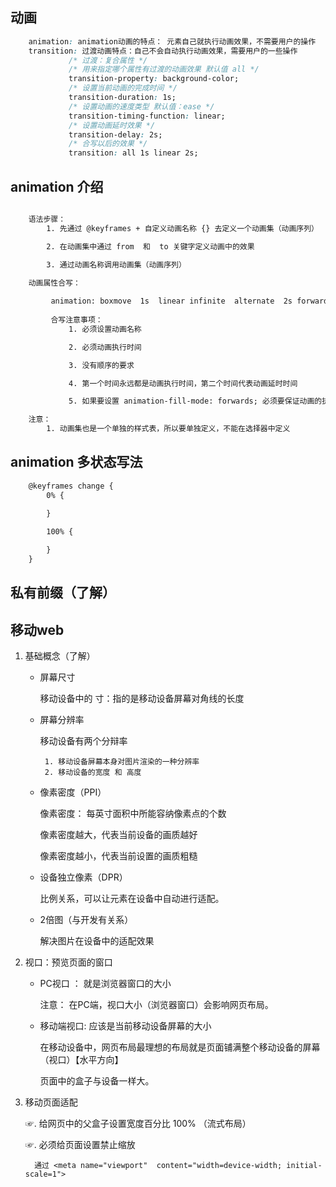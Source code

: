 ## 动画
```css
    animation: animation动画的特点： 元素自己就执行动画效果，不需要用户的操作
    transition: 过渡动画特点：自己不会自动执行动画效果，需要用户的一些操作
             /* 过渡：复合属性 */
             /* 用来指定哪个属性有过渡的动画效果 默认值 all */
             transition-property: background-color;
             /* 设置当前动画的完成时间 */
             transition-duration: 1s;
             /* 设置动画的速度类型 默认值：ease */
             transition-timing-function: linear;
             /* 设置动画延时效果 */
             transition-delay: 2s;
             /* 合写以后的效果 */
             transition: all 1s linear 2s;
```
## animation 介绍
```html

    语法步骤：
        1. 先通过 @keyframes + 自定义动画名称 {} 去定义一个动画集（动画序列）

        2. 在动画集中通过 from  和  to 关键字定义动画中的效果

        3. 通过动画名称调用动画集（动画序列）

    动画属性合写：
        
         animation: boxmove  1s  linear infinite  alternate  2s forwards;
         
         合写注意事项：
             1. 必须设置动画名称

             2. 必须动画执行时间

             3. 没有顺序的要求

             4. 第一个时间永远都是动画执行时间，第二个时间代表动画延时时间

             5. 如果要设置 animation-fill-mode: forwards; 必须要保证动画的执行次数不是无限次执行

    注意：
        1. 动画集也是一个单独的样式表，所以要单独定义，不能在选择器中定义
```
## animation 多状态写法
```html
    @keyframes change { 
        0% {

        }
        
        100% {

        }
    }
```
## 私有前缀（了解）

## 移动web

1. 基础概念（了解）

    - 屏幕尺寸

        移动设备中的 寸：指的是移动设备屏幕对角线的长度

    - 屏幕分辨率
          
        移动设备有两个分辩率

           1. 移动设备屏幕本身对图片渲染的一种分辨率
           2. 移动设备的宽度 和 高度

    - 像素密度（PPI）

         像素密度： 每英寸面积中所能容纳像素点的个数

         像素密度越大，代表当前设备的画质越好

         像素密度越小，代表当前设置的画质粗糙

    - 设备独立像素（DPR）

        比例关系，可以让元素在设备中自动进行适配。

    - 2倍图（与开发有关系）
    
        解决图片在设备中的适配效果


2. 视口：预览页面的窗口

    - PC视口 ： 就是浏览器窗口的大小

       注意： 在PC端，视口大小（浏览器窗口）会影响网页布局。
           
    - 移动端视口: 应该是当前移动设备屏幕的大小

        在移动设备中，网页布局最理想的布局就是页面铺满整个移动设备的屏幕（视口）【水平方向】

        页面中的盒子与设备一样大。

3. 移动页面适配 

      ☞. 给网页中的父盒子设置宽度百分比 100%  （流式布局）

      ☞. 必须给页面设置禁止缩放  

         通过 <meta name="viewport"  content="width=device-width; initial-scale=1">




    
